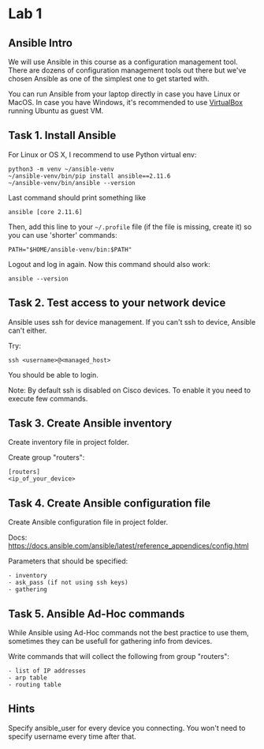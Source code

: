 # Lab 1

## Ansible Intro

We will use Ansible in this course as a configuration management tool. There are
dozens of configuration management tools out there but we've chosen Ansible as
one of the simplest one to get started with.

You can run Ansible from your laptop directly in case you have Linux or MacOS.
In case you have Windows, it's recommended to use
[VirtualBox](https://www.virtualbox.org/wiki/Downloads) running Ubuntu as guest VM.

## Task 1. Install Ansible

For Linux or OS X, I recommend to use Python virtual env:

    python3 -m venv ~/ansible-venv
    ~/ansible-venv/bin/pip install ansible==2.11.6
    ~/ansible-venv/bin/ansible --version

Last command should print something like

    ansible [core 2.11.6]

Then, add this line to your `~/.profile` file (if the file is missing, create it)
so you can use 'shorter' commands:

    PATH="$HOME/ansible-venv/bin:$PATH"

Logout and log in again. Now this command should also work:

    ansible --version

## Task 2. Test access to your network device

Ansible uses ssh for device management. If you can't ssh to device, Ansible can't either.

Try:

    ssh <username>@<managed_host>

You should be able to login.

Note: By default ssh is disabled on Cisco devices. To enable it you need to execute few commands.

## Task 3. Create Ansible inventory

Create inventory file in project folder.

Create group "routers":

    [routers]
    <ip_of_your_device>

## Task 4. Create Ansible configuration file

Create Ansible configuration file in project folder.

Docs: https://docs.ansible.com/ansible/latest/reference_appendices/config.html

Parameters that should be specified:

    - inventory
    - ask_pass (if not using ssh keys)
    - gathering

## Task 5. Ansible Ad-Hoc commands

While Ansible using Ad-Hoc commands not the best practice to use them, sometimes they can be usefull for gathering info from devices.

Write commands that will collect the following from group "routers":

    - list of IP addresses
    - arp table
    - routing table

## Hints

Specify ansible_user for every device you connecting. You won't need to specify username every time after that.
